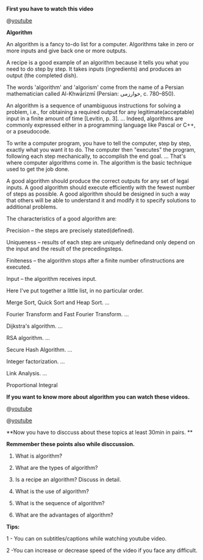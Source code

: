 **First you have to watch this video**

@[youtube](0IAPZzGSbME&list=PLDN4rrl48XKpZkf03iYFl-O29szjTrs_O)

**Algorithm**

An algorithm is a fancy to-do list for a computer. Algorithms take in zero or more inputs and give back one or more outputs.

A recipe is a good example of an algorithm because it tells you what you need to do step by step. It takes inputs (ingredients) and produces an output (the completed dish).

The words 'algorithm' and 'algorism' come from the name of a Persian mathematician called Al-Khwārizmī (Persian: خوارزمی‎‎, c. 780–850).

An algorithm is a sequence of unambiguous instructions for solving a problem, i.e., for obtaining a required output for any legitimate(acceptable) input in a finite amount of time [Levitin, p. 3]. ... Indeed, algorithms are commonly expressed either in a programming language like Pascal or C++, or a pseudocode.

To write a computer program, you have to tell the computer, step by step, exactly what you want it to do. The computer then "executes" the program, following each step mechanically, to accomplish the end goal. ... That's where computer algorithms come in. The algorithm is the basic technique used to get the job done.

A good algorithm should produce the correct outputs for any set of legal inputs. A good algorithm should execute efficiently with the fewest number of steps as possible. A good algorithm should be designed in such a way that others will be able to understand it and modify it to specify solutions to additional problems.

The characteristics of a good algorithm are:

Precision – the steps are precisely stated(defined).

Uniqueness – results of each step are uniquely definedand only depend on the input and the result of the precedingsteps.

Finiteness – the algorithm stops after a finite number ofinstructions are executed.

Input – the algorithm receives input.

Here I've put together a little list, in no particular order.

Merge Sort, Quick Sort and Heap Sort. ...

Fourier Transform and Fast Fourier Transform. ...

Dijkstra's algorithm. ...

RSA algorithm. ...

Secure Hash Algorithm. ...

Integer factorization. ...

Link Analysis. ...

Proportional Integral

**If you want to know more about algorithm you can watch these videos.**

@[youtube](FbYzBWdhMb0)

@[youtube](vOEN65nm4YU)

**Now you have to disccuss about these topics at least 30min in pairs. **


**Remmember these points also while disccussion.**

1. What is algorithm?

2. What are the types of algorithm?

3. Is a recipe an algorithm? Discuss in detail.

4. What is the use of algorithm?

5. What is the sequence of algorithm?

6. What are the advantages of algorithm?





**Tips:**

1 - You can on subtitles/captions while watching youtube video.

2 -You can increase or decrease speed of the video if you face any difficult.
